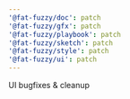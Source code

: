 ```yaml
---
'@fat-fuzzy/doc': patch
'@fat-fuzzy/gfx': patch
'@fat-fuzzy/playbook': patch
'@fat-fuzzy/sketch': patch
'@fat-fuzzy/style': patch
'@fat-fuzzy/ui': patch
---
```


UI bugfixes & cleanup
